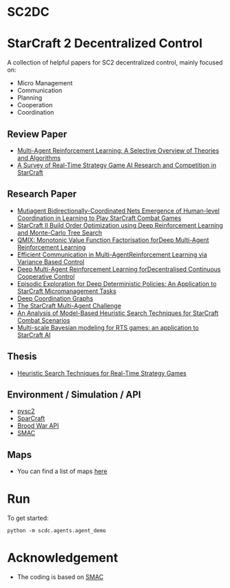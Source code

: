 # SC2DC
# StarCraft 2 Decentralized Control

A collection of helpful papers for SC2 decentralized control, mainly focused on:
* Micro Management
* Communication
* Planning
* Cooperation
* Coordination

## Review Paper
* [Multi-Agent Reinforcement Learning: A Selective Overview of Theories and Algorithms](https://arxiv.org/pdf/1911.10635.pdf)
* [A Survey of Real-Time Strategy Game AI Research and Competition in StarCraft](https://www.cs.mun.ca/~dchurchill/pdf/starcraft_survey.pdf)

## Research Paper

* [Mutiagent Bidirectionally-Coordinated Nets Emergence of Human-level Coordination in Learning to Play StarCraft Combat Games](https://arxiv.org/pdf/1703.10069.pdf)
* [StarCraft II Build Order Optimization using Deep Reinforcement Learning and Monte-Carlo Tree Search](https://arxiv.org/pdf/2006.10525.pdf)
* [QMIX: Monotonic Value Function Factorisation forDeep Multi-Agent Reinforcement Learning](https://arxiv.org/pdf/1803.11485.pdf)
* [Efficient Communication in Multi-AgentReinforcement Learning via Variance Based Control](https://papers.nips.cc/paper/8586-efficient-communication-in-multi-agent-reinforcement-learning-via-variance-based-control.pdf)
* [Deep Multi-Agent Reinforcement Learning forDecentralised Continuous Cooperative Control](https://arxiv.org/pdf/2003.06709.pdf)
* [Episodic Exploration for Deep Deterministic Policies: An Application to StarCraft Micromanagement Tasks](https://arxiv.org/pdf/1609.02993v3.pdf)
* [Deep Coordination Graphs](https://arxiv.org/pdf/1910.00091.pdf)
* [The StarCraft Multi-Agent Challenge](https://arxiv.org/pdf/1902.04043.pdf)
* [An Analysis of Model-Based Heuristic Search Techniques for StarCraft Combat Scenarios](https://pdfs.semanticscholar.org/376b/ff162fc0143642cc7fa7d3547eef48871b51.pdf)
* [Multi-scale Bayesian modeling for RTS games: an application to StarCraft AI](https://hal.archives-ouvertes.fr/hal-01228961/document)

## Thesis
* [Heuristic Search Techniques for Real-Time Strategy Games](http://www.cs.mun.ca/~dchurchill/pdf/DavidChurchill_phd_thesis.pdf)

## Environment / Simulation / API
* [pysc2](https://github.com/deepmind/pysc2)
* [SparCraft](https://github.com/davechurchill/ualbertabot/wiki/SparCraft-Home)
* [Brood War API](https://github.com/bwapi/bwapi)
* [SMAC](https://github.com/oxwhirl/smac)

## Maps
* You can find a list of maps [here](https://github.com/caiyangcy/SC2DC/blob/master/docs/map_info.md)

# Run

To get started:

    python -m scdc.agents.agent_demo
    
# Acknowledgement
* The coding is based on [SMAC](https://github.com/oxwhirl/smac)
